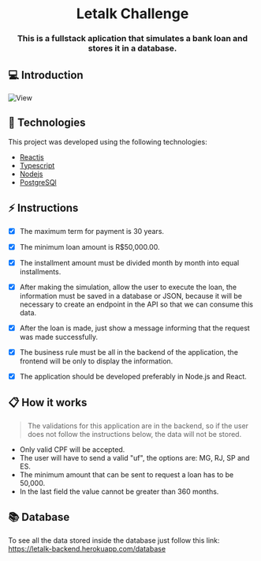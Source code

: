 
<h1 align="center">
  Letalk Challenge
</h1>

<h3 align="center">
  This is a fullstack aplication that simulates a bank loan and stores it in a database.
</h3>

## 💻 Introduction


![View](https://user-images.githubusercontent.com/83431609/132618122-f43de69b-ae81-4bed-bf54-f3c601ae8464.gif)

## 🧪 Technologies

This project was developed using the following technologies:
 
- [Reactjs](https://pt-br.reactjs.org/)
- [Typescript](https://www.typescriptlang.org/)
- [Nodejs](https://nodejs.org/en/)
- [PostgreSQl](https://www.postgresql.org/)


## ⚡️ Instructions

- [x] The maximum term for payment is 30 years.
- [x] The minimum loan amount is R$50,000.00.
- [x] The installment amount must be divided month by month into equal installments.
- [x] After making the simulation, allow the user to execute the loan, the information must be saved in a database or JSON, because it will be necessary to create an endpoint in the API so that we can consume this data.
- [x] After the loan is made, just show a message informing that the request was made successfully.

- [x] The business rule must be all in the backend of the application, the frontend will be only to display the information.
- [x] The application should be developed preferably in Node.js and React.

## 📋 How it works
> The validations for this application are in the backend, so if the user does not follow the instructions below, the data will not be stored.

- Only valid CPF will be accepted.
- The user will have to send a valid "uf", the options are: MG, RJ, SP and ES.
- The minimum amount that can be sent to request a loan has to be 50,000.
- In the last field the value cannot be greater than 360 months.


## 📚 Database

To see all the data stored inside the database just follow this link: 
https://letalk-backend.herokuapp.com/database

